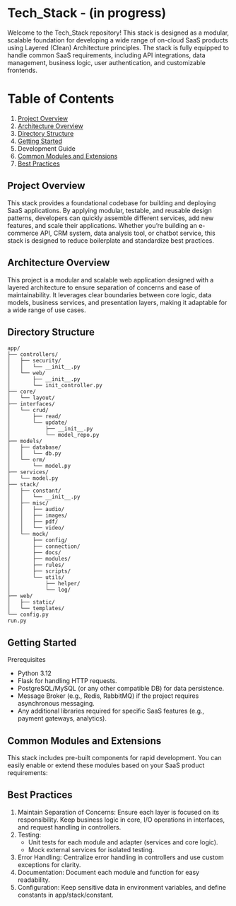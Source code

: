 # Tech_Stack - (in progress)
Welcome to the Tech_Stack repository! This stack is designed as a modular, scalable foundation for developing a wide range of on-cloud SaaS products using Layered (Clean) Architecture principles. The stack is fully equipped to handle common SaaS requirements, including API integrations, data management, business logic, user authentication, and customizable frontends.

# Table of Contents
1. [Project Overview](#Project-Overview)
2. [Architecture Overview](#Architecture-Overview)
3. [Directory Structure](#Directory-Structure)
4. [Getting Started](#Getting-Started)
5. Development Guide
6. [Common Modules and Extensions](#Common-Modules-and-Extensions)
7. [Best Practices](#Best-Practices)

## Project Overview
This stack provides a foundational codebase for building and deploying SaaS applications. By applying modular, testable, and reusable design patterns, developers can quickly assemble different services, add new features, and scale their applications. Whether you’re building an e-commerce API, CRM system, data analysis tool, or chatbot service, this stack is designed to reduce boilerplate and standardize best practices.

## Architecture Overview
This project is a modular and scalable web application designed with a layered architecture to ensure separation of concerns and ease of maintainability. It leverages clear boundaries between core logic, data models, business services, and presentation layers, making it adaptable for a wide range of use cases.

## Directory Structure
```
app/
├── controllers/
│   ├── security/
│   │   └── __init__.py
│   └── web/
│       ├── __init__.py
│       └── init_controller.py
├── core/
│   └── layout/
├── interfaces/
│   └── crud/
│       ├── read/
│       └── update/
│           ├── __init__.py
│           └── model_repo.py
├── models/
│   ├── database/
│   │   └── db.py
│   └── orm/
│       └── model.py
├── services/
│   └── model.py
├── stack/
│   ├── constant/
│   │   └── __init__.py
│   ├── misc/
│   │   ├── audio/
│   │   ├── images/
│   │   ├── pdf/
│   │   └── video/
│   └── mock/
│       ├── config/
│       ├── connection/
│       ├── docs/
│       ├── modules/
│       ├── rules/
│       ├── scripts/
│       └── utils/
│           ├── helper/
│           └── log/
├── web/
│   ├── static/
│   └── templates/
└── config.py
run.py
```

## Getting Started
Prerequisites
* Python 3.12
* Flask for handling HTTP requests.
* PostgreSQL/MySQL (or any other compatible DB) for data persistence.
* Message Broker (e.g., Redis, RabbitMQ) if the project requires asynchronous messaging.
* Any additional libraries required for specific SaaS features (e.g., payment gateways, analytics).

## Common Modules and Extensions
This stack includes pre-built components for rapid development. You can easily enable or extend these modules based on your SaaS product requirements:

## Best Practices
1. Maintain Separation of Concerns: Ensure each layer is focused on its responsibility. Keep business logic in core, I/O operations in interfaces, and request handling in controllers.
2. Testing:
    * Unit tests for each module and adapter (services and core logic).
    * Mock external services for isolated testing.
3. Error Handling: Centralize error handling in controllers and use custom exceptions for clarity.
4. Documentation: Document each module and function for easy readability.
5. Configuration: Keep sensitive data in environment variables, and define constants in app/stack/constant.